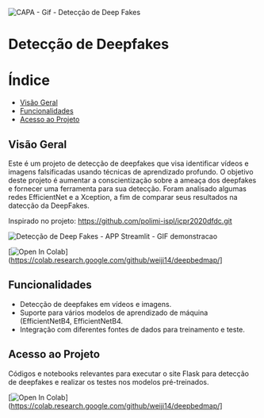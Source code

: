 
![CAPA - Gif - Detecção de Deep Fakes](https://github.com/NathFarinha/TCC_DeepFake_Detection_v1/assets/89995351/1d8e7ed7-ed14-4cec-ba0c-3392e3cead90)

# Detecção de Deepfakes

# Índice 

* [Visão Geral](#visao-geral)
* [Funcionalidades](#funcionalidades)
* [Acesso ao Projeto](#acesso-ao-projeto)

## Visão Geral

Este é um projeto de detecção de deepfakes que visa identificar vídeos e imagens falsificadas usando técnicas de aprendizado profundo. O objetivo deste projeto é aumentar a conscientização sobre a ameaça dos deepfakes e fornecer uma ferramenta para sua detecção.
Foram analisado algumas redes EfficientNet e a Xception, a fim de comparar seus resultados na datecção da DeepFakes.

Inspirado no projeto: https://github.com/polimi-ispl/icpr2020dfdc.git

![Detecção de Deep Fakes - APP Streamlit - GIF demonstracao](https://github.com/NathFarinha/TCC_DeepFake_Detection_v1/assets/89995351/d35e95eb-dad7-442f-b9c9-3e70b8b2dc93)

[![Open In Colab](https://colab.research.google.com/assets/colab-badge.svg)](https://colab.research.google.com/github/weiji14/deepbedmap/]

## Funcionalidades

- Detecção de deepfakes em vídeos e imagens.
- Suporte para vários modelos de aprendizado de máquina (EfficientNetB4, EfficientNetB4.
- Integração com diferentes fontes de dados para treinamento e teste.

## Acesso ao Projeto
Códigos e notebooks relevantes para executar o site Flask para detecção de deepfakes e realizar os testes nos modelos pré-treinados.

[![Open In Colab](https://colab.research.google.com/assets/colab-badge.svg)](https://colab.research.google.com/github/weiji14/deepbedmap/]





